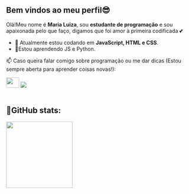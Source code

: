 ## Bem vindos ao meu perfil😎

Olá!Meu nome é **Maria Luiza**, sou **estudante de programação** e sou apaixonada pelo que faço, digamos que foi amor à primeira codificada 💕

- 🔭 Atualmente estou codando em **JavaScript, HTML e CSS**.
- 🌱Estou aprendendo JS e Python.
  
<p> 📫 Caso queira falar comigo sobre programação ou me dar dicas (Estou sempre aberta para aprender coisas novas!):</p>
<div>
<img src="https://i.giphy.com/media/v1.Y2lkPTc5MGI3NjExbmlrOWtjb3Q2eGQ1MWM1eHdrb3p3anliMDdxa2pheDl2bzIwbXU0NCZlcD12MV9pbnRlcm5hbF9naWZfYnlfaWQmY3Q9Zw/u5GxLmudnA8vK/giphy.gif" style="width:35px;height:28px;"/>
  <a href= "https://discord.com/channels/@1175539366895046687"><img src="https://img.shields.io/badge/Discord-%235865F2.svg?style=for-the-badge&logo=discord&logoColor=white"></a>
</div>
<br/>
  <h2 >🐾GitHub stats:</h2> 
<div>
  <a href= "https://github.com/Miaa23"> 
    <img height=180px src= "https://github-readme-stats.vercel.app/api/top-langs/?username=Miaa23&layout=compact&langs_count=5&theme=cobalt&locale=pt-br"/>
    </div>
  
